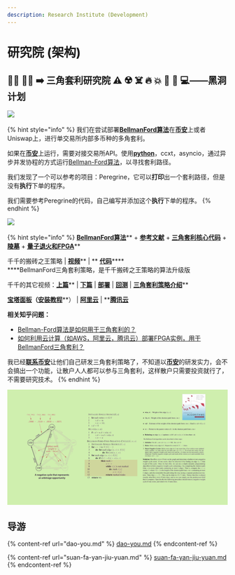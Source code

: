 ```yaml
---
description: Research Institute (Development)
---
```


# 研究院 (架构)

## 👩‍🔬 👨‍🔬 ➡️ 三角套利研究院 ⚠️ ☢️ ☠️ 🔥 💥 🧪 🔬 💻——黑洞计划

![](../.gitbook/assets/bfm-unity-hei-dong-tan-suo-.png)

{% hint style="info" %}
我们在尝试部署[**BellmanFord算法**](https://www.bfm-unity.com/bfm-rins.-bi-fang-meng-ke-xue-yan-jiu-yuan/what-is-bfm-al)在[**币安**](https://www.binance.com/cn)上或者Uniswap上，进行单交易所内部多币种的多角套利。

如果在[**币安**](https://www.binance.com/cn)上运行，需要对接交易所API。使用[**python**](https://www.python.org/downloads/)，ccxt，asyncio，通过异步并发协程的方式运行[Bellman-Ford算法](https://www.bfm-unity.com/bfm-rins.-bi-fang-meng-ke-xue-yan-jiu-yuan/what-is-bfm-al)，以寻找套利路径。

我们发现了一个可以参考的项目：Peregrine，它可以**打印**出一个套利路径，但是没有**执行**下单的程序。

我们需要参考Peregrine的代码，自己编写并添加这个**执行**下单的程序。
{% endhint %}

![](../.gitbook/assets/bfm-unity-zhan-lve-mu-biao-kai-fa-xing-bei-.png)

{% hint style="info" %}
[**BellmanFord算法**](https://www.bfm-unity.com/bfm-rins.-bi-fang-meng-ke-xue-yan-jiu-yuan/what-is-bfm-al)** + **[**参考文献**](https://www.bfm-unity.com/bfm-rins.-bi-fang-meng-ke-xue-yan-jiu-yuan/what-is-bfm-al/bfm-al-ckwx)** + **[**三角套利核心代码**](https://www.bfm-unity.com/bfm-dins.-bi-fang-meng-gong-cheng-she-ji-yuan/ruan-jian-bfm-on-python)** + **[**陵墓**](https://www.bfm-unity.com/bfm-rins.-bi-fang-meng-ke-xue-yan-jiu-yuan/what-is-bfm-al/lo-st)** + **[**量子退火和FPGA**](https://www.bfm-unity.com/bfm-dins.-bi-fang-meng-gong-cheng-she-ji-yuan/ruan-jian-bfm-on-python/chuang-xin-wei-lai-fa-zhan)****

千千的搬砖之王策略  |  [**视频**](https://mp.weixin.qq.com/s/MsXdWAGJR0Kl9BPIUPxQgA)**  | ** [**代码**](https://guhhhhaa.gitbook.io/bfm-unity-doc-v1/ruan-jian-bfm-on-python/qian-qian-de-liang-hua-shi-jie-hou-ban-dai-ma)****\
****BellmanFord三角套利策略，是千千搬砖之王策略的算法升级版

千千的其它视频：[**上篇**](https://mp.weixin.qq.com/s/lVqcoBvtmyLaohz7DLtIoA)**  |  **[**下篇**](https://mp.weixin.qq.com/s/6qL4redQ3lFiNvZOowpBaA)**  |  **[**部署**](https://mp.weixin.qq.com/s/6bKVOqcYppqta3zRdMtvWA)**  |  **[**回测**](https://mp.weixin.qq.com/s/Ju4XFDHTq7wk2wokArmKGw)**  |  **[**三角套利策略介绍**](https://mp.weixin.qq.com/s/G5t7TyIyrH40Kl55feTDIw)****

[**宝塔面板**](https://www.bt.cn)**（**[**安装教程**](https://www.bt.cn/bbs/thread-19376-1-1.html)**） |  **[**阿里云**](https://www.aliyun.com)**  |  **[**腾讯云**](https://cloud.tencent.com)

**相关知乎问题：**

* [Bellman-Ford算法是如何用于三角套利的？](https://www.zhihu.com/question/360354203)
* [如何利用云计算（如AWS，阿里云，腾讯云）部署FPGA实例，用于BellmanFord三角套利？](https://www.zhihu.com/question/448419550)

我已经[**联系币安**](https://www.binance.com/zh-CN/my/user-support/feedback/entry)让他们自己研发三角套利策略了，不知道以[**币安**](https://www.binance.com/cn)的研发实力，会不会搞出一个功能，让散户人人都可以参与三角套利，这样散户只需要投资就行了，不需要研究技术。
{% endhint %}

![](../.gitbook/assets/b49d19a6fef2385395ae687a10007929.png)

## **导游**

{% content-ref url="dao-you.md" %}
[dao-you.md](dao-you.md)
{% endcontent-ref %}

{% content-ref url="suan-fa-yan-jiu-yuan.md" %}
[suan-fa-yan-jiu-yuan.md](suan-fa-yan-jiu-yuan.md)
{% endcontent-ref %}

##
